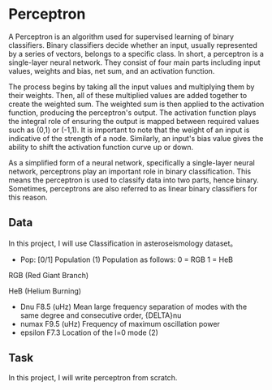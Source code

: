 # Perceptron
A Perceptron is an algorithm used for supervised learning of binary classifiers. Binary classifiers decide whether an input, usually represented by a series of vectors, belongs to a specific class. In short, a perceptron is a single-layer neural network. They consist of four main parts including input values, weights and bias, net sum, and an activation function. 

The process begins by taking all the input values and multiplying them by their weights. Then, all of these multiplied values are added together to create the weighted sum. The weighted sum is then applied to the activation function, producing the perceptron's output. The activation function plays the integral role of ensuring the output is mapped between required values such as (0,1) or (-1,1). It is important to note that the weight of an input is indicative of the strength of a node. Similarly, an input's bias value gives the ability to shift the activation function curve up or down.

As a simplified form of a neural network, specifically a single-layer neural network, perceptrons play an important role in binary classification. This means the perceptron is used to classify data into two parts, hence binary. Sometimes, perceptrons are also referred to as linear binary classifiers for this reason.

## Data
In this project, I will use Classification in asteroseismology dataset。
- Pop: [0/1] Population (1)
Population as follows:
0 = RGB
1 = HeB

RGB (Red Giant Branch)

HeB (Helium Burning)
- Dnu F8.5 (uHz) Mean large frequency separation of modes with the same degree and consecutive order, {DELTA}nu
- numax F9.5 (uHz) Frequency of maximum oscillation power
- epsilon F7.3 Location of the l=0 mode (2)

## Task
In this project, I will write perceptron from scratch.

